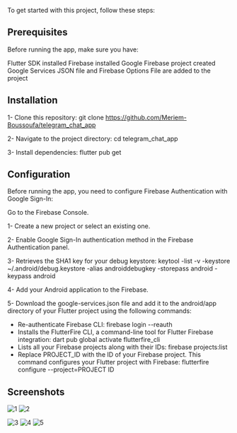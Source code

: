 To get started with this project, follow these steps:

## Prerequisites
Before running the app, make sure you have:

Flutter SDK installed
Firebase installed
Google Firebase project created
Google Services JSON file and Firebase Options File are added to the project

## Installation
1- Clone this repository:
git clone https://github.com/Meriem-Boussoufa/telegram_chat_app

2- Navigate to the project directory:
cd telegram_chat_app

3- Install dependencies:
flutter pub get

## Configuration
Before running the app, you need to configure Firebase Authentication with Google Sign-In:

Go to the Firebase Console.

1- Create a new project or select an existing one.

2- Enable Google Sign-In authentication method in the Firebase Authentication panel.

3- Retrieves the SHA1 key for your debug keystore: keytool -list -v -keystore ~/.android/debug.keystore -alias androiddebugkey -storepass android -keypass android 

4- Add your Android application to the Firebase.

5- Download the google-services.json file and add it to the android/app directory of your Flutter project using the following commands:

  - Re-authenticate Firebase CLI: firebase login --reauth 
  - Installs the FlutterFire CLI, a command-line tool for Flutter Firebase integration: dart pub global activate flutterfire_cli 
  - Lists all your Firebase projects along with their IDs: firebase projects:list 
  - Replace PROJECT_ID with the ID of your Firebase project. This command configures your Flutter project with Firebase: flutterfire configure --project=PROJECT ID

## Screenshots
![1](https://github.com/Meriem-Boussoufa/telegram_chat_app/assets/93092761/5bf85058-d54c-4716-a4cf-3fc7795f2f94)
![2](https://github.com/Meriem-Boussoufa/telegram_chat_app/assets/93092761/dfe8bd6c-7efa-468a-9f56-56d6b0403317)

![3](https://github.com/Meriem-Boussoufa/telegram_chat_app/assets/93092761/d3268bc3-638d-4b9a-bdfc-2710d5628ff9)
![4](https://github.com/Meriem-Boussoufa/telegram_chat_app/assets/93092761/1d698ef6-f900-4390-8c8c-11d55b042eab)
![5](https://github.com/Meriem-Boussoufa/telegram_chat_app/assets/93092761/127ce44a-f4de-4b91-8db7-efa64ec04546)



